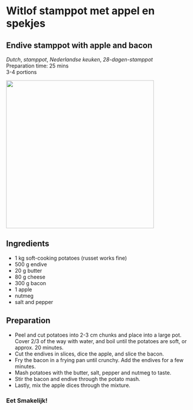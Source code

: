 # Witlof stamppot met appel en spekjes
## Endive stamppot with apple and bacon
_Dutch_, _stamppot_, _Nederlandse keuken_, _28-dagen-stamppot_  
Preparation time: 25 mins  
3-4 portions  

<img src="images/dag-17_witlofstamppot_met_appel.jpg" width="400">  

## Ingredients
* 1 kg soft-cooking potatoes (russet works fine)
* 500 g endive 
* 20 g butter
* 80 g cheese
* 300 g bacon
* 1 apple
* nutmeg
* salt and pepper

## Preparation
* Peel and cut potatoes into 2-3 cm chunks and place into a large pot. Cover 2/3 of the way with water, and boil until the potatoes are soft, or approx. 20 minutes.
* Cut the endives in slices, dice the apple, and slice the bacon.
* Fry the bacon in a frying pan until crunchy. Add the endives for a few minutes.
* Mash potatoes with the butter, salt, pepper and nutmeg to taste.
* Stir the bacon and endive through the potato mash. 
* Lastly, mix the apple dices through the mixture.

### Eet Smakelijk!
